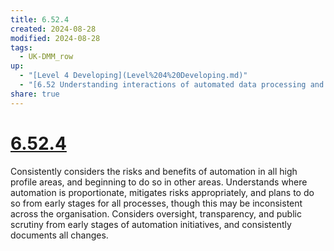 ```yaml
---
title: 6.52.4
created: 2024-08-28
modified: 2024-08-28
tags:
  - UK-DMM_row
up:
  - "[Level 4 Developing](Level%204%20Developing.md)"
  - "[6.52 Understanding interactions of automated data processing and ethical data practices](6.52%20Understanding%20interactions%20of%20automated%20data%20processing%20and%20ethical%20data%20practices.md)"
share: true
---
```

# [6.52.4](6.52.4.md)

Consistently considers the risks and benefits of automation in all high profile areas, and beginning to do so in other areas. Understands where automation is proportionate, mitigates risks appropriately, and plans to do so from early stages for all processes, though this may be inconsistent across the organisation. Considers oversight, transparency, and public scrutiny from early stages of automation initiatives, and consistently documents all changes.
